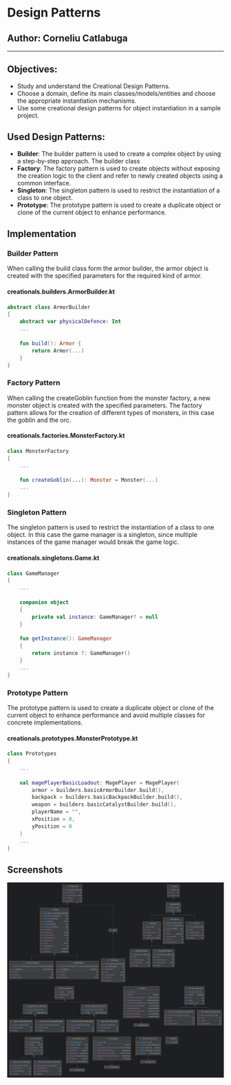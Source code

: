 # Design Patterns


## Author: Corneliu Catlabuga

----

## Objectives:
* Study and understand the Creational Design Patterns. 
* Choose a domain, define its main classes/models/entities and choose the appropriate instantiation mechanisms.
* Use some creational design patterns for object instantiation in a sample project.


## Used Design Patterns:

* __Builder__: The builder pattern is used to create a complex object by using a step-by-step approach. The builder class
* __Factory__: The factory pattern is used to create objects without exposing the creation logic to the client and refer to newly created objects using a common interface.
* __Singleton__: The singleton pattern is used to restrict the instantiation of a class to one object.
* __Prototype__: The prototype pattern is used to create a duplicate object or clone of the current object to enhance performance.


## Implementation

### Builder Pattern
When calling the build class form the armor builder, the armor object is created with the specified parameters for the 
required kind of armor.
#### creationals.builders.ArmorBuilder.kt
```kotlin
abstract class ArmorBuilder
{
    abstract var physicalDefence: Int
    ...
    
    fun build(): Armor {
        return Armor(...)
    }
}
```


### Factory Pattern
When calling the createGoblin function from the monster factory, a new monster object is created with the specified parameters.
The factory pattern allows for the creation of different types of monsters, in this case the goblin and the orc.
#### creationals.factories.MonsterFactory.kt
```kotlin
class MonsterFactory
{
    ...
    
    fun createGoblin(...): Monster = Monster(...)
    ...
}
```


### Singleton Pattern
The singleton pattern is used to restrict the instantiation of a class to one object. In this case the game manager is a singleton, 
since multiple instances of the game manager would break the game logic.
#### creationals.singletons.Game.kt
```kotlin
class GameManager
{
    ...
    
    companion object
    {
        private val instance: GameManager? = null
    }

    fun getInstance(): GameManager
    {
        return instance ?: GameManager()
    }
    ...
}
```


### Prototype Pattern
The prototype pattern is used to create a duplicate object or clone of the current object to enhance performance and 
avoid multiple classes for concrete implementations.
#### creationals.prototypes.MonsterPrototype.kt
```kotlin
class Prototypes
{
    ...
    
    val magePlayerBasicLoadout: MagePlayer = MagePlayer(
        armor = builders.basicArmorBuilder.build(),
        backpack = builders.basicBackpackBuilder.build(),
        weapon = builders.basicCatalystBuilder.build(),
        playerName = "",
        xPosition = 0,
        yPosition = 0
    )
    ...
}
```

## Screenshots

![Lab2 class diagram](reports/img/Diagram2.png)
